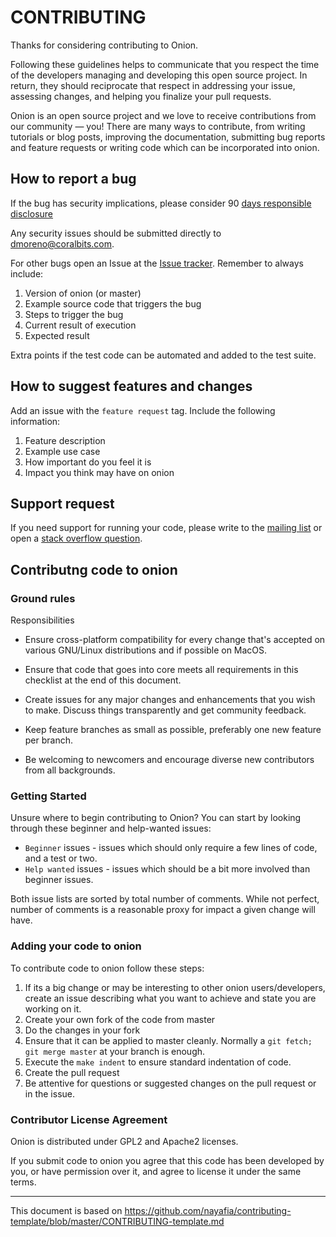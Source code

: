 # CONTRIBUTING

Thanks for considering contributing to Onion.

Following these guidelines helps to communicate that you respect the time of the
developers managing and developing this open source project. In return, they
should reciprocate that respect in addressing your issue, assessing changes, and
helping you finalize your pull requests.

Onion is an open source project and we love to receive contributions from our
community — you! There are many ways to contribute, from writing tutorials or
blog posts, improving the documentation, submitting bug reports and feature
requests or writing code which can be incorporated into onion.

## How to report a bug

If the bug has security implications, please consider 90 [days responsible
disclosure](https://en.wikipedia.org/wiki/Responsible_disclosure)

Any security issues should be submitted directly to dmoreno@coralbits.com.

For other bugs open an Issue at the [Issue
tracker](https://github.com/davidmoreno/onion/issues). Remember to always
include:

1. Version of onion (or master)
2. Example source code that triggers the bug
3. Steps to trigger the bug
4. Current result of execution
5. Expected result

Extra points if the test code can be automated and added to the test suite.

## How to suggest features and changes

Add an issue with the `feature request` tag. Include the following information:

1. Feature description
2. Example use case
3. How important do you feel it is
4. Impact you think may have on onion

## Support request

If you need support for running your code, please write to the [mailing
list](https://groups.google.com/a/coralbits.com/group/onion-dev/topics) or open
a [stack overflow question](https://stackoverflow.com/search?q=libonion).


## Contributng code to onion

### Ground rules

Responsibilities

 * Ensure cross-platform compatibility for every change that's accepted on
   various GNU/Linux distributions and if possible on MacOS.

 * Ensure that code that goes into core meets all requirements in this
   checklist at the end of this document.
 * Create issues for any major changes and enhancements that you wish to make.
   Discuss things transparently and get community feedback.
 * Keep feature branches as small as possible, preferably one new feature
   per branch.
 * Be welcoming to newcomers and encourage diverse new contributors from all
   backgrounds.

### Getting Started

Unsure where to begin contributing to Onion? You can start by looking through
these beginner and help-wanted issues:

 * `Beginner` issues - issues which should only require a few lines of code, and
   a test or two.
 * `Help wanted` issues - issues which should be a bit more involved than
   beginner issues.

Both issue lists are sorted by total number of comments. While not perfect,
number of comments is a reasonable proxy for impact a given change will have.

### Adding your code to onion

To contribute code to onion follow these steps:

1. If its a big change or may be interesting to other onion users/developers,
   create an issue describing what you want to achieve and state you are working
   on it.
2. Create your own fork of the code from master
3. Do the changes in your fork
4. Ensure that it can be applied to master cleanly. Normally a
   `git fetch; git merge master` at your branch is enough.
5. Execute the `make indent` to ensure standard indentation of code.
6. Create the pull request
7. Be attentive for questions or suggested changes on the pull request or in
   the issue.

### Contributor License Agreement

Onion is distributed under GPL2 and Apache2 licenses.

If you submit code to onion you agree that this code has been developed by you,
or have permission over it, and agree to license it under the same terms.


---
This document is based on https://github.com/nayafia/contributing-template/blob/master/CONTRIBUTING-template.md

